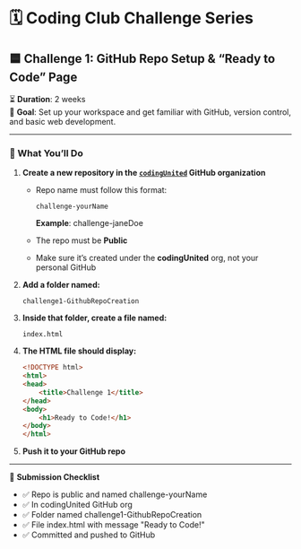 # 🗓️ Coding Club Challenge Series

## 🟦 Challenge 1: GitHub Repo Setup & “Ready to Code” Page

⏳ **Duration**: 2 weeks  
🎯 **Goal**: Set up your workspace and get familiar with GitHub, version control, and basic web development.

---

### 🔧 What You’ll Do

1. **Create a new repository in the [`codingUnited`](https://github.com/codingUnited) GitHub organization**
   - Repo name must follow this format:
     ```
     challenge-yourName
     ```
     **Example**: challenge-janeDoe

   - The repo must be **Public**
   - Make sure it’s created under the **codingUnited** org, not your personal GitHub

2. **Add a folder named:**
    ```
    challenge1-GithubRepoCreation
    ```

3. **Inside that folder, create a file named:**
    ```
    index.html
    ```

4. **The HTML file should display:**
    ```html
    <!DOCTYPE html>
    <html>
    <head>
        <title>Challenge 1</title>
    </head>
    <body>
        <h1>Ready to Code!</h1>
    </body>
    </html>
    ```
5. **Push it to your GitHub repo**
________________________________________
📌 **Submission Checklist**
- ✅ Repo is public and named challenge-yourName
- ✅ In codingUnited GitHub org
- ✅ Folder named challenge1-GithubRepoCreation
- ✅ File index.html with message "Ready to Code!"
- ✅ Committed and pushed to GitHub
